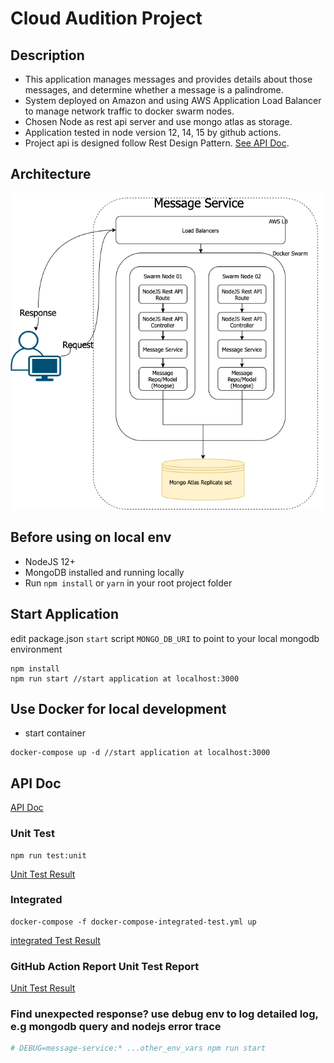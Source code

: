 # Cloud Audition Project

## Description

- This application manages messages and provides details about those messages, and determine whether
  a message is a palindrome.
- System deployed on Amazon and using AWS Application Load Balancer to manage network traffic to
  docker swarm nodes.
- Chosen Node as rest api server and use mongo atlas as storage.
- Application tested in node version 12, 14, 15 by github actions.
- Project api is designed follow Rest Design Pattern. [See API Doc](API.md).

## Architecture

![alt text](docs/images/MessageServiceDiagram.png)

## Before using on local env

- NodeJS 12+
- MongoDB installed and running locally
- Run `npm install` or `yarn` in your root project folder

## Start Application

edit package.json `start` script `MONGO_DB_URI` to point to your local mongodb environment

    npm install
    npm run start //start application at localhost:3000

## Use Docker for local development

- start container

```
docker-compose up -d //start application at localhost:3000
```

## API Doc

[API Doc](API.md)

### Unit Test

    npm run test:unit

[Unit Test Result](docs/images/command-line-test-result.md)

### Integrated

    docker-compose -f docker-compose-integrated-test.yml up 

[integrated Test Result](docs/images/command-line-test-result-2.md)

### GitHub Action Report Unit Test Report

[Unit Test Result](https://github.com/GoodSpeed-HL/message-service/runs/2315423072?check_suite_focus=true)

### Find unexpected response? use debug env to log detailed log, e.g mongodb query and nodejs error trace

```bash
# DEBUG=message-service:* ...other_env_vars npm run start
```

